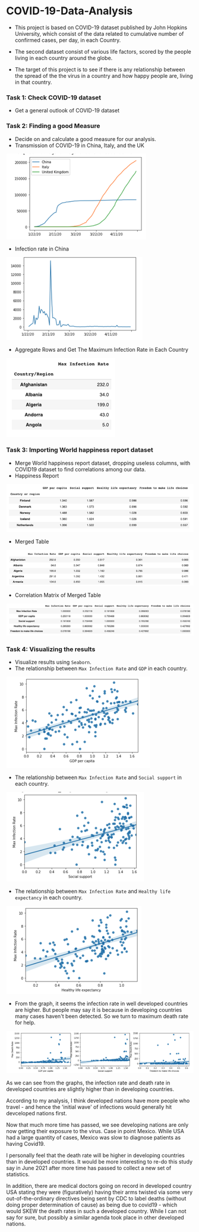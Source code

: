 # COVID-19-Data-Analysis

* This project is based on COVID-19 dataset published by John Hopkins University, which consist of the data related to cumulative number of confirmed cases, per day, in each Country. 

* The second dataset consist of various life factors, scored by the people living in each country around the globe. 

* The target of this project is to see if there is any relationship between the spread of the the virus in a country and how happy people are, living in that country.

### Task 1: Check COVID-19 dataset 
* Get a general outlook of COVID-19 dataset

### Task 2: Finding a good Measure
* Decide on and calculate a good measure for our analysis.
* Transmission of COVID-19 in China, Italy, and the UK

![](https://github.com/tsheng0315/Projects-on-CV/blob/main/COVID-19%20Data%20Analysis/graph/cases%20in%20three%20countries%20in%20total%20.png)

* Infection rate in China

![](https://github.com/tsheng0315/Projects-on-CV/blob/main/COVID-19%20Data%20Analysis/graph/infection%20rate%20in%20china.png)

* Aggregate Rows and Get The Maximum Infection Rate in Each Country

![](https://github.com/tsheng0315/Projects-on-CV/blob/main/COVID-19%20Data%20Analysis/graph/max%20infection%20rate.png)

### Task 3: Importing World happiness report dataset
* Merge World happiness report dataset, dropping useless columns, with COVID19 dataset to find correlations among our data.
* Happiness Report

![](https://github.com/tsheng0315/Projects-on-CV/blob/main/COVID-19%20Data%20Analysis/graph/Happiness%20.png)

* Merged Table

![](https://github.com/tsheng0315/Projects-on-CV/blob/main/COVID-19%20Data%20Analysis/graph/joined%20table.png)

* Correlation Matrix of Merged Table

![](https://github.com/tsheng0315/Projects-on-CV/blob/main/COVID-19%20Data%20Analysis/graph/correlation%20matrix%20between%20happiness%26infection.png)

### Task 4: Visualizing the results
* Visualize results using `Seaborn`.
* The relationship between `Max Infection Rate` and `GDP` in each country.

![](https://github.com/tsheng0315/Projects-on-CV/blob/main/COVID-19%20Data%20Analysis/graph/New%20infection%20%26%20gdp.png)

* The relationship between `Max Infection Rate` and `Social support` in each country.

![](https://github.com/tsheng0315/Projects-on-CV/blob/main/COVID-19%20Data%20Analysis/graph/new%20infection%26social.png)

* The relationship between `Max Infection Rate` and `Healthy life expectancy` in each country.

![](https://github.com/tsheng0315/Projects-on-CV/blob/main/COVID-19%20Data%20Analysis/graph/new%20infection%26%20life%20expexctancy.png)

* From the graph, it seems the infection rate in well developed countries are higher. But people may say it is because in developing countries many cases haven't been detected. So we turn to maximum death rate for help.

![](https://github.com/tsheng0315/Projects-on-CV/blob/main/COVID-19%20Data%20Analysis/graph/death%20rate%26%20GDP%20in%203.png)

As we can see from the graphs, the infection rate and death rate in developed countries are slightly higher than in developing countries.

According to my analysis, I think developed nations have more people who travel - and hence the 'initial wave' of infections would generally hit devceloped nations first. 

Now that much more time has passed, we see developing nations are only now getting their exposure to the virus. Case in point Mexico. While USA had a large quantity of cases, Mexico was slow to diagnose patients as having Covid19. 

I personally feel that the death rate will be higher in developing countries than in developed countries. It would be more interesting to re-do this study say in June 2021 after more time has passed to collect a new set of statistics. 

In addition, there are medical doctors going on record in developed country USA stating they were (figuratively) having their arms twisted via some very out-of-the-ordinary directives being sent by CDC to label deaths (without doing proper determination of cause) as being due to covid19 - which would SKEW the death rates in such a developed country. While I can not say for sure, but possibly a similar agenda took place in other developed nations.

